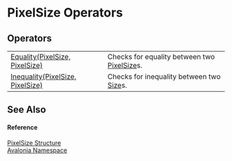 # PixelSize Operators




## Operators
<table>
<tr>
<td><a href="M_Avalonia_PixelSize_op_Equality">Equality(PixelSize, PixelSize)</a></td>
<td>Checks for equality between two <a href="T_Avalonia_PixelSize">PixelSize</a>s.</td>
</tr>
<tr>
<td><a href="M_Avalonia_PixelSize_op_Inequality">Inequality(PixelSize, PixelSize)</a></td>
<td>Checks for inequality between two <a href="T_Avalonia_Size">Size</a>s.</td>
</tr>
</table>

## See Also


#### Reference
<a href="T_Avalonia_PixelSize">PixelSize Structure</a>  
<a href="N_Avalonia">Avalonia Namespace</a>  

